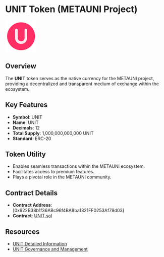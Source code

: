 # UNIT Token (METAUNI Project)

![UNIT Token Logo](unit_token_logo.png)

## Overview

The **UNIT** token serves as the native currency for the METAUNI project, providing a decentralized and transparent medium of exchange within the ecosystem.

## Key Features

- **Symbol**: UNIT
- **Name**: UNIT
- **Decimals**: 12
- **Total Supply**: 1,000,000,000,000 UNIT
- **Standard**: ERC-20

## Token Utility

- Enables seamless transactions within the METAUNI ecosystem.
- Facilitates access to premium features.
- Plays a pivotal role in the METAUNI community.

## Contract Details

- **Contract Address**: [0x922B38b1f36ABc96f4BA8ba1321FF0253Af79d03]
- **Contract**: [UNIT.sol](contracts/UNIT.sol)

## Resources

- [UNIT Detailed Information](https://metauni.club/unit)
- [UNIT Governance and Management](https://metauni.club/dao)

